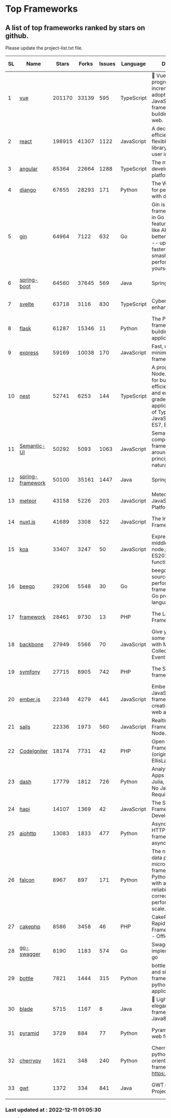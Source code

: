 # Top Frameworks
## A list of top frameworks ranked by stars on github.  
Please update the project-list.txt file.

| SL| Name  | Stars| Forks| Issues | Language | Description | Last Commit |
| --| ------| -----| ---- | ------ | -------- | ----------- | ----------- |
| 1 | [vue](https://github.com/vuejs/vue) | 201170 | 33139 | 595 | TypeScript | 🖖 Vue.js is a progressive, incrementally-adoptable JavaScript framework for building UI on the web. | 2022-12-06 14:35:28 |
| 2 | [react](https://github.com/facebook/react) | 198915 | 41307 | 1122 | JavaScript | A declarative, efficient, and flexible JavaScript library for building user interfaces. | 2022-12-09 14:43:52 |
| 3 | [angular](https://github.com/angular/angular) | 85364 | 22664 | 1288 | TypeScript | The modern web developer’s platform | 2022-12-10 00:04:34 |
| 4 | [django](https://github.com/django/django) | 67655 | 28293 | 171 | Python | The Web framework for perfectionists with deadlines. | 2022-12-10 16:46:13 |
| 5 | [gin](https://github.com/gin-gonic/gin) | 64964 | 7122 | 632 | Go | Gin is a HTTP web framework written in Go (Golang). It features a Martini-like API with much better performance -- up to 40 times faster. If you need smashing performance, get yourself some Gin. | 2022-12-01 05:15:31 |
| 6 | [spring-boot](https://github.com/spring-projects/spring-boot) | 64560 | 37645 | 569 | Java | Spring Boot | 2022-12-09 12:22:12 |
| 7 | [svelte](https://github.com/sveltejs/svelte) | 63718 | 3116 | 830 | TypeScript | Cybernetically enhanced web apps | 2022-12-07 19:04:50 |
| 8 | [flask](https://github.com/pallets/flask) | 61287 | 15346 | 11 | Python | The Python micro framework for building web applications. | 2022-11-25 15:51:37 |
| 9 | [express](https://github.com/expressjs/express) | 59169 | 10038 | 170 | JavaScript | Fast, unopinionated, minimalist web framework for node. | 2022-10-08 20:11:42 |
| 10 | [nest](https://github.com/nestjs/nest) | 52741 | 6253 | 144 | TypeScript | A progressive Node.js framework for building efficient, scalable, and enterprise-grade server-side applications on top of TypeScript & JavaScript (ES6, ES7, ES8) 🚀 | 2022-12-05 08:48:54 |
| 11 | [Semantic-UI](https://github.com/Semantic-Org/Semantic-UI) | 50292 | 5093 | 1063 | JavaScript | Semantic is a UI component framework based around useful principles from natural language. | 2022-10-06 20:02:37 |
| 12 | [spring-framework](https://github.com/spring-projects/spring-framework) | 50100 | 35161 | 1447 | Java | Spring Framework | 2022-12-09 20:57:35 |
| 13 | [meteor](https://github.com/meteor/meteor) | 43158 | 5226 | 203 | JavaScript | Meteor, the JavaScript App Platform | 2022-12-05 21:30:06 |
| 14 | [nuxt.js](https://github.com/nuxt/nuxt.js) | 41689 | 3308 | 522 | JavaScript | The Intuitive Vue(2) Framework | 2022-09-05 13:31:52 |
| 15 | [koa](https://github.com/koajs/koa) | 33407 | 3247 | 50 | JavaScript | Expressive middleware for node.js using ES2017 async functions | 2022-12-09 05:49:41 |
| 16 | [beego](https://github.com/beego/beego) | 29206 | 5548 | 30 | Go | beego is an open-source, high-performance web framework for the Go programming language. | 2022-11-22 08:28:00 |
| 17 | [framework](https://github.com/laravel/framework) | 28461 | 9730 | 13 | PHP | The Laravel Framework. | 2022-12-09 22:41:55 |
| 18 | [backbone](https://github.com/jashkenas/backbone) | 27949 | 5566 | 70 | JavaScript | Give your JS App some Backbone with Models, Views, Collections, and Events | 2022-11-23 20:55:56 |
| 19 | [symfony](https://github.com/symfony/symfony) | 27715 | 8905 | 742 | PHP | The Symfony PHP framework | 2022-12-09 14:27:29 |
| 20 | [ember.js](https://github.com/emberjs/ember.js) | 22348 | 4279 | 441 | JavaScript | Ember.js - A JavaScript framework for creating ambitious web applications | 2022-12-09 20:19:51 |
| 21 | [sails](https://github.com/balderdashy/sails) | 22336 | 1973 | 560 | JavaScript | Realtime MVC Framework for Node.js | 2022-11-21 02:21:42 |
| 22 | [CodeIgniter](https://github.com/bcit-ci/CodeIgniter) | 18174 | 7731 | 42 | PHP | Open Source PHP Framework (originally from EllisLab) | 2022-12-01 11:38:45 |
| 23 | [dash](https://github.com/plotly/dash) | 17779 | 1812 | 726 | Python | Analytical Web Apps for Python, R, Julia, and Jupyter. No JavaScript Required. | 2022-12-09 21:20:14 |
| 24 | [hapi](https://github.com/hapijs/hapi) | 14107 | 1369 | 42 | JavaScript | The Simple, Secure Framework Developers Trust | 2022-12-06 08:23:56 |
| 25 | [aiohttp](https://github.com/aio-libs/aiohttp) | 13083 | 1833 | 477 | Python | Asynchronous HTTP client/server framework for asyncio and Python | 2022-12-05 18:15:01 |
| 26 | [falcon](https://github.com/falconry/falcon) | 8967 | 897 | 171 | Python | The no-magic web data plane API and microservices framework for Python developers, with a focus on reliability, correctness, and performance at scale. | 2022-12-02 14:57:32 |
| 27 | [cakephp](https://github.com/cakephp/cakephp) | 8586 | 3458 | 46 | PHP | CakePHP: The Rapid Development Framework for PHP - Official Repository | 2022-12-09 09:58:10 |
| 28 | [go-swagger](https://github.com/go-swagger/go-swagger) | 8190 | 1183 | 574 | Go | Swagger 2.0 implementation for go | 2022-12-09 17:40:49 |
| 29 | [bottle](https://github.com/bottlepy/bottle) | 7821 | 1444 | 315 | Python | bottle.py is a fast and simple micro-framework for python web-applications. | 2022-09-05 15:24:52 |
| 30 | [blade](https://github.com/lets-blade/blade) | 5715 | 1167 | 8 | Java | :rocket: Lightning fast and elegant mvc framework for Java8 | 2022-05-10 12:38:06 |
| 31 | [pyramid](https://github.com/Pylons/pyramid) | 3729 | 884 | 77 | Python | Pyramid - A Python web framework | 2022-09-29 23:22:56 |
| 32 | [cherrypy](https://github.com/cherrypy/cherrypy) | 1621 | 348 | 240 | Python | CherryPy is a pythonic, object-oriented HTTP framework.      https://cherrypy.dev | 2022-07-17 20:36:25 |
| 33 | [gwt](https://github.com/gwtproject/gwt) | 1372 | 334 | 841 | Java | GWT Open Source Project | 2022-11-30 14:11:08 |

### Last updated at : 2022-12-11 01:05:30
